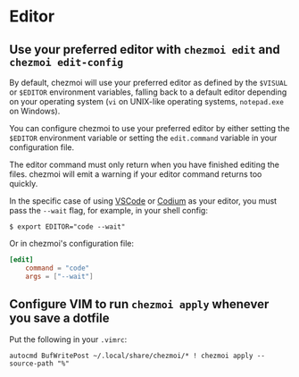 # Editor

## Use your preferred editor with `chezmoi edit` and `chezmoi edit-config`

By default, chezmoi will use your preferred editor as defined by the `$VISUAL`
or `$EDITOR` environment variables, falling back to a default editor depending
on your operating system (`vi` on UNIX-like operating systems, `notepad.exe` on
Windows).

You can configure chezmoi to use your preferred editor by either setting the
`$EDITOR` environment variable or setting the `edit.command` variable in your
configuration file.

The editor command must only return when you have finished editing the files.
chezmoi will emit a warning if your editor command returns too quickly.

In the specific case of using [VSCode](https://code.visualstudio.com/) or
[Codium](https://vscodium.com/) as your editor, you must pass the `--wait`
flag, for example, in your shell config:

```console
$ export EDITOR="code --wait"
```

Or in chezmoi's configuration file:

```toml title="~/.config/chezmoi/chezmoi.toml"
[edit]
    command = "code"
    args = ["--wait"]
```

## Configure VIM to run `chezmoi apply` whenever you save a dotfile

Put the following in your `.vimrc`:

```vim title="~/.vimrc"
autocmd BufWritePost ~/.local/share/chezmoi/* ! chezmoi apply --source-path "%"
```
